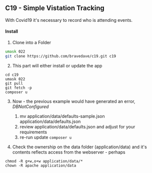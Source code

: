 ## C19 - Simple Vistation Tracking

With Covid19 it's necessary to record who is attending events.

#### Install
1. Clone into a Folder
```bash
umask 022
git clone https://github.com/bravedave/c19.git c19
```

2. This part will either install or update the app
```
cd c19
umask 022
git pull
git fetch -p
composer u
```


3. Now - the previous example would have generated an error, _DBNotConfigured_
   1. mv application/data/defaults-sample.json application/data/defaults.json
   2. review application/data/defaults.json and adjust for your requirements
   3. re-run update ```composer u```

4. Check the ownership on the data folder (application/data) and it's contents
   reflects access from the webserver - perhaps
```
chmod -R g+w,o+w application/data/*
chown -R apache application/data
```
